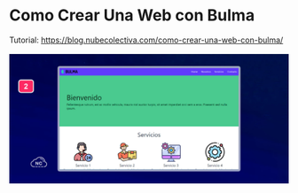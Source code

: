 # Como Crear Una Web con Bulma
Tutorial: https://blog.nubecolectiva.com/como-crear-una-web-con-bulma/
<br><br>
![Cómo Crear Una Web con Bulma](https://github.com/collectivecloudperu/web-con-bulma/blob/main/pagina-web-creada-con-el-framework-bulma.jpg)
